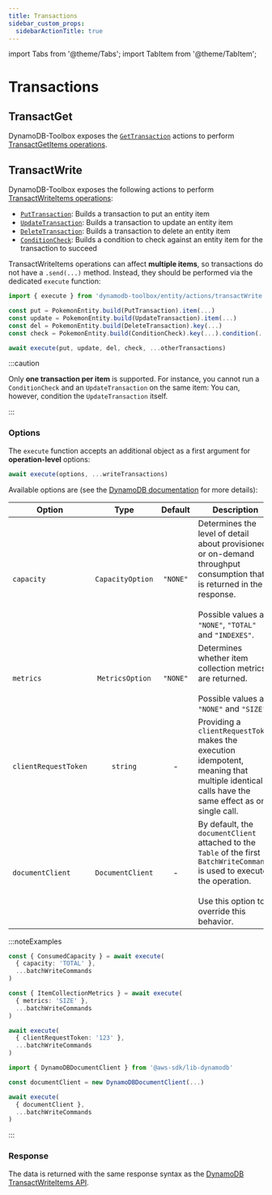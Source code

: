 ```yaml
---
title: Transactions
sidebar_custom_props:
  sidebarActionTitle: true
---
```


import Tabs from '@theme/Tabs';
import TabItem from '@theme/TabItem';

# Transactions

## TransactGet

DynamoDB-Toolbox exposes the [`GetTransaction`](../10-tansact-get/index.md) actions to perform [TransactGetItems operations](https://docs.aws.amazon.com/amazondynamodb/latest/APIReference/API_TransactGetItems.html).

## TransactWrite

DynamoDB-Toolbox exposes the following actions to perform [TransactWriteItems operations](https://docs.aws.amazon.com/amazondynamodb/latest/APIReference/API_TransactWriteItems.html):

- [`PutTransaction`](../11-tansact-put/index.md): Builds a transaction to put an entity item
- [`UpdateTransaction`](../7-batch-put/index.md): Builds a transaction to update an entity item
- [`DeleteTransaction`](../8-batch-delete/index.md): Builds a transaction to delete an entity item
- [`ConditionCheck`](../8-batch-delete/index.md): Builds a condition to check against an entity item for the transaction to succeed

TransactWriteItems operations can affect **multiple items**, so transactions do not have a `.send(...)` method. Instead, they should be performed via the dedicated `execute` function:

```ts
import { execute } from 'dynamodb-toolbox/entity/actions/transactWrite'

const put = PokemonEntity.build(PutTransaction).item(...)
const update = PokemonEntity.build(UpdateTransaction).item(...)
const del = PokemonEntity.build(DeleteTransaction).key(...)
const check = PokemonEntity.build(ConditionCheck).key(...).condition(...)

await execute(put, update, del, check, ...otherTransactions)
```

:::caution

Only **one transaction per item** is supported. For instance, you cannot run a `ConditionCheck` and an `UpdateTransaction` on the same item: You can, however, condition the `UpdateTransaction` itself.

:::

### Options

The `execute` function accepts an additional object as a first argument for **operation-level** options:

```ts
await execute(options, ...writeTransactions)
```

Available options are (see the [DynamoDB documentation](https://docs.aws.amazon.com/amazondynamodb/latest/APIReference/API_TransactWriteItems.html#API_TransactWriteItems_RequestParameters) for more details):

| Option               |       Type       | Default  | Description                                                                                                                                                                              |
| -------------------- | :--------------: | :------: | ---------------------------------------------------------------------------------------------------------------------------------------------------------------------------------------- |
| `capacity`           | `CapacityOption` | `"NONE"` | Determines the level of detail about provisioned or on-demand throughput consumption that is returned in the response.<br/><br/>Possible values are `"NONE"`, `"TOTAL"` and `"INDEXES"`. |
| `metrics`            | `MetricsOption`  | `"NONE"` | Determines whether item collection metrics are returned.<br/><br/>Possible values are `"NONE"` and `"SIZE"`.                                                                             |
| `clientRequestToken` |     `string`     |    -     | Providing a `clientRequestToken` makes the execution idempotent, meaning that multiple identical calls have the same effect as one single call.                                          |
| `documentClient`     | `DocumentClient` |    -     | By default, the `documentClient` attached to the `Table` of the first `BatchWriteCommand` is used to execute the operation.<br/><br/>Use this option to override this behavior.          |

:::noteExamples

<Tabs>
<TabItem value="capacity" label="Capacity">

```ts
const { ConsumedCapacity } = await execute(
  { capacity: 'TOTAL' },
  ...batchWriteCommands
)
```

</TabItem>
<TabItem value="metrics" label="Metrics">

```ts
const { ItemCollectionMetrics } = await execute(
  { metrics: 'SIZE' },
  ...batchWriteCommands
)
```

</TabItem>
<TabItem value="client-request-token" label="Client request token">

```ts
await execute(
  { clientRequestToken: '123' },
  ...batchWriteCommands
)
```

</TabItem>
<TabItem value="document-client" label="Document client">

```ts
import { DynamoDBDocumentClient } from '@aws-sdk/lib-dynamodb'

const documentClient = new DynamoDBDocumentClient(...)

await execute(
  { documentClient },
  ...batchWriteCommands
)
```

</TabItem>
</Tabs>

:::

### Response

The data is returned with the same response syntax as the [DynamoDB TransactWriteItems API](https://docs.aws.amazon.com/amazondynamodb/latest/APIReference/API_TransactGetItems.html#API_TransactGetItems_ResponseSyntax).
